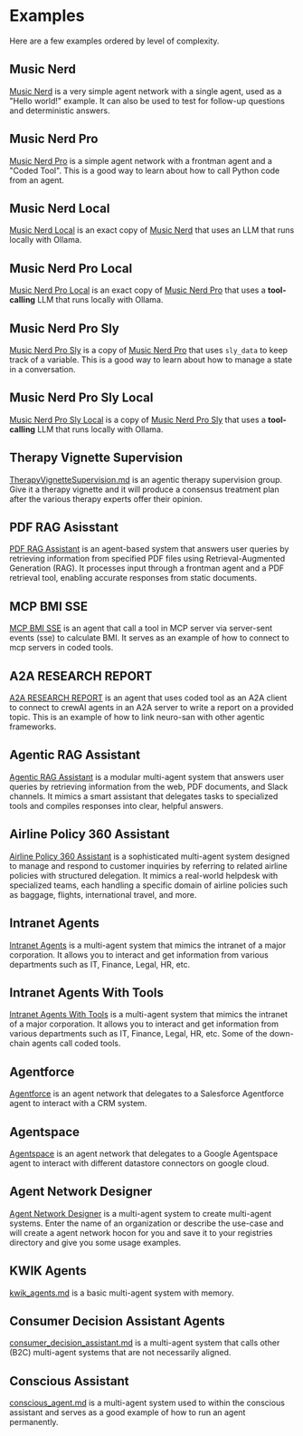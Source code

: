 # Examples

Here are a few examples ordered by level of complexity.

## Music Nerd

[Music Nerd](./examples/music_nerd.md) is a very simple agent network with a single agent,
used as a "Hello world!" example. It can also be used to test for follow-up questions and deterministic answers.

## Music Nerd Pro

[Music Nerd Pro](./examples/music_nerd_pro.md) is a simple agent network with a frontman agent and a "Coded Tool".
This is a good way to learn about how to call Python code from an agent.

## Music Nerd Local

[Music Nerd Local](./examples/music_nerd_local.md) is an exact copy of
[Music Nerd](./examples/music_nerd.md) that uses an LLM that runs locally with Ollama.

## Music Nerd Pro Local

[Music Nerd Pro Local](./examples/music_nerd_pro_local.md) is an exact copy of
[Music Nerd Pro](./examples/music_nerd_pro.md) that uses
a **tool-calling** LLM that runs locally with Ollama.

## Music Nerd Pro Sly

[Music Nerd Pro Sly](./examples/music_nerd_pro_sly.md) is a copy of
[Music Nerd Pro](./examples/music_nerd_pro.md) that uses `sly_data` to keep track of a variable.
This is a good way to learn about how to manage a state in a conversation.

## Music Nerd Pro Sly Local

[Music Nerd Pro Sly Local](./examples/music_nerd_pro_sly_local.md) is a copy of
[Music Nerd Pro Sly](./examples/music_nerd_pro_sly.md) that uses
a **tool-calling** LLM that runs locally with Ollama.

## Therapy Vignette Supervision

[TherapyVignetteSupervision.md](examples/TherapyVignetteSupervision.md) is an agentic therapy supervision group. Give it a therapy vignette and it will produce a consensus treatment plan after the various therapy experts offer their opinion.

## PDF RAG Asisstant

[PDF RAG Assistant](./examples/pdf_rag.md) is an agent-based system that answers user queries by retrieving information from specified PDF files using Retrieval-Augmented Generation (RAG). It processes input through a frontman agent and a PDF retrieval tool, enabling accurate responses from static documents.

## MCP BMI SSE

[MCP BMI SSE](./examples/mcp_bmi_sse.md) is an agent that call a tool in MCP server via server-sent events (sse) to calculate BMI. It serves as an example of how to connect to mcp servers in coded tools.

## A2A RESEARCH REPORT

[A2A RESEARCH REPORT](./examples/a2a_research_report.md) is an agent that uses coded tool as an A2A client to connect to crewAI agents in an A2A server to write a report on a provided topic. This is an example of how to link neuro-san with other agentic frameworks.

## Agentic RAG Assistant

[Agentic RAG Assistant](./examples/agentic_rag.md) is a modular multi-agent system that answers user queries by retrieving information from the web, PDF documents, and Slack channels. It mimics a smart assistant that delegates tasks to specialized tools and compiles responses into clear, helpful answers.

## Airline Policy 360 Assistant

[Airline Policy 360 Assistant](./examples/airline_policy.md) is a sophisticated multi-agent system designed to manage and respond to customer inquiries by referring to related airline policies with structured delegation. It mimics a real-world helpdesk with specialized teams, each handling a specific domain of airline policies such as baggage, flights, international travel, and more.

## Intranet Agents

[Intranet Agents](examples/intranet_agents.md) is a multi-agent system that mimics the intranet of a major corporation. It allows you to interact and get information from various departments such as IT, Finance, Legal, HR, etc.

## Intranet Agents With Tools

[Intranet Agents With Tools](examples/intranet_agents_with_tools.md) is a multi-agent system that mimics the intranet of a major corporation. It allows you to interact and get information from various departments such as IT, Finance, Legal, HR, etc. Some of the down-chain agents call coded tools.

## Agentforce

[Agentforce](./examples/agentforce.md) is an agent network that delegates to a Salesforce Agentforce agent
to interact with a CRM system.

## Agentspace

[Agentspace](./examples/agentspace_adapter.md) is an agent network that delegates to a Google Agentspace agent to interact with different datastore connectors on google cloud.

## Agent Network Designer

[Agent Network Designer](examples/agent_network_designer.md) is a multi-agent system to create multi-agent systems. Enter the name of an organization or describe the use-case and will create a agent network hocon for you and save it to your registries directory and give you some usage examples.

## KWIK Agents

[kwik_agents.md](examples/kwik_agents.md) is a basic multi-agent system with memory.

## Consumer Decision Assistant Agents

[consumer_decision_assistant.md](examples/consumer_decision_assistant.md) is a multi-agent system that calls other (B2C) multi-agent systems that are not necessarily aligned.

## Conscious Assistant

[conscious_agent.md](examples/conscious_agent.md) is a multi-agent system used to within the conscious assistant and serves as a good example of how to run an agent permanently.